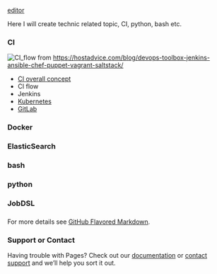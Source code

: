 
[editor](https://github.com/QincaiLiu/qincailiu.github.io/edit/master/index.md)

Here I will create technic related topic, CI, python, bash etc.

### CI
![CI_flow](https://qincailiu.github.io/images/CI%20flow.png)
from https://hostadvice.com/blog/devops-toolbox-jenkins-ansible-chef-puppet-vagrant-saltstack/
- [CI overall concept](https://hostadvice.com/blog/devops-toolbox-jenkins-ansible-chef-puppet-vagrant-saltstack/)
- CI flow
- Jenkins
- [Kubernetes](https://github.com/QincaiLiu/Memo/blob/master/Kubernetes.md)
- [GitLab](https://github.com/QincaiLiu/Memo/blob/master/GitLab.md)

### Docker

### ElasticSearch

### bash

### python

### JobDSL

### 


For more details see [GitHub Flavored Markdown](https://guides.github.com/features/mastering-markdown/).

### Support or Contact

Having trouble with Pages? Check out our [documentation](https://help.github.com/categories/github-pages-basics/) or [contact support](https://github.com/contact) and we’ll help you sort it out.
